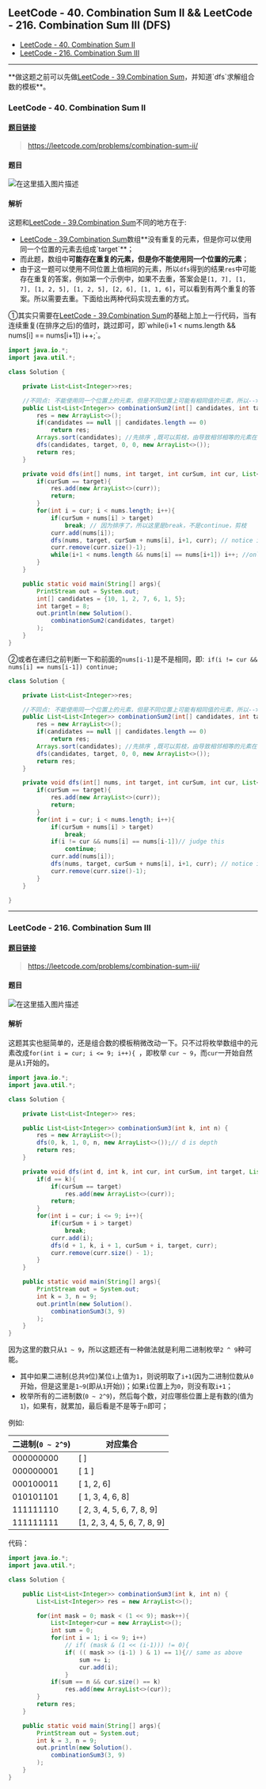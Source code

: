 
## LeetCode - 40. Combination Sum II && LeetCode - 216. Combination Sum III  (DFS)
* [LeetCode - 40. Combination Sum II](#leetcode---40.-combination-sum-ii)
* [LeetCode - 216. Combination Sum III](#leetcode---216-combination-sum-III)

***
**做这题之前可以先做[LeetCode - 39.Combination Sum](https://github.com/ZXZxin/ZXBlog/blob/master/%E5%88%B7%E9%A2%98/LeetCode/Search/LeetCode%20-%2039.%20Combination%20Sum%20(%E7%BB%84%E5%90%88%E6%80%BB%E5%92%8C%20_%20dfs).md)，并知道`dfs`求解组合数的模板**。

### LeetCode - 40. Combination Sum II
#### [题目链接](https://leetcode.com/problems/combination-sum-ii/)

> https://leetcode.com/problems/combination-sum-ii/

#### 题目
![在这里插入图片描述](images/40_t.png)
#### 解析
这题和[LeetCode - 39.Combination Sum](https://github.com/ZXZxin/ZXBlog/blob/master/%E5%88%B7%E9%A2%98/LeetCode/Search/LeetCode%20-%2039.%20Combination%20Sum%20(%E7%BB%84%E5%90%88%E6%80%BB%E5%92%8C%20_%20dfs).md)不同的地方在于: 

* [LeetCode - 39.Combination Sum](https://github.com/ZXZxin/ZXBlog/blob/master/%E5%88%B7%E9%A2%98/LeetCode/Search/LeetCode%20-%2039.%20Combination%20Sum%20(%E7%BB%84%E5%90%88%E6%80%BB%E5%92%8C%20_%20dfs).md)数组**没有重复的元素，但是你可以使用同一个位置的元素去组成`target`**；
* 而此题，数组中**可能存在重复的元素，但是你不能使用同一个位置的元素**；
* 由于这一题可以使用不同位置上值相同的元素，所以`dfs`得到的结果`res`中可能存在重复的答案，例如第一个示例中，如果不去重，答案会是`[1, 7], [1, 7], [1, 2, 5], [1, 2, 5], [2, 6], [1, 1, 6]`，可以看到有两个重复的答案。所以需要去重。下面给出两种代码实现去重的方式。


①其实只需要在[LeetCode - 39.Combination Sum](https://github.com/ZXZxin/ZXBlog/blob/master/%E5%88%B7%E9%A2%98/LeetCode/Search/LeetCode%20-%2039.%20Combination%20Sum%20(%E7%BB%84%E5%90%88%E6%80%BB%E5%92%8C%20_%20dfs).md)的基础上加上一行代码，当有连续重复(在排序之后)的值时，跳过即可，即`while(i+1 < nums.length && nums[i] == nums[i+1]) i++;`。
```java
import java.io.*;
import java.util.*;

class Solution {

    private List<List<Integer>>res;

    //不同点: 不能使用同一个位置上的元素，但是不同位置上可能有相同值的元素，所以-->需要考虑重复答案的问题
    public List<List<Integer>> combinationSum2(int[] candidates, int target) {
        res = new ArrayList<>();
        if(candidates == null || candidates.length == 0)
            return res;
        Arrays.sort(candidates); //先排序 ,既可以剪枝，由导致相邻相等的元素在一起
        dfs(candidates, target, 0, 0, new ArrayList<>());
        return res;
    }

    private void dfs(int[] nums, int target, int curSum, int cur, List<Integer>curr){ 
        if(curSum == target){ 
            res.add(new ArrayList<>(curr));
            return;
        }
        for(int i = cur; i < nums.length; i++){ 
            if(curSum + nums[i] > target) 
                break; // 因为排序了，所以这里是break，不是continue，剪枝
            curr.add(nums[i]);
            dfs(nums, target, curSum + nums[i], i+1, curr); // notice is i+1             
            curr.remove(curr.size()-1);
            while(i+1 < nums.length && nums[i] == nums[i+1]) i++; //only add this;
        }
    }

    public static void main(String[] args){
        PrintStream out = System.out;
        int[] candidates = {10, 1, 2, 7, 6, 1, 5};
        int target = 8;
        out.println(new Solution().
            combinationSum2(candidates, target)
        );
    }
}
```
②或者在递归之前判断一下和前面的`nums[i-1]`是不是相同，即:` if(i != cur && nums[i] == nums[i-1]) continue;`

```java
class Solution {

    private List<List<Integer>>res;

    //不同点: 不能使用同一个位置上的元素，但是不同位置上可能有相同值的元素，所以-->需要考虑重复答案的问题
    public List<List<Integer>> combinationSum2(int[] candidates, int target) {
        res = new ArrayList<>();
        if(candidates == null || candidates.length == 0)
            return res;
        Arrays.sort(candidates); //先排序 ,既可以剪枝，由导致相邻相等的元素在一起
        dfs(candidates, target, 0, 0, new ArrayList<>());
        return res;
    }

    private void dfs(int[] nums, int target, int curSum, int cur, List<Integer>curr){ 
        if(curSum == target){ 
            res.add(new ArrayList<>(curr));
            return;
        }
        for(int i = cur; i < nums.length; i++){ 
            if(curSum + nums[i] > target) 
                break; 
            if(i != cur && nums[i] == nums[i-1])// judge this 
                continue;
            curr.add(nums[i]);
            dfs(nums, target, curSum + nums[i], i+1, curr); // notice is i+1             
            curr.remove(curr.size()-1);
        }
    }

}
```

***

### LeetCode - 216. Combination Sum III
#### [题目链接](https://leetcode.com/problems/combination-sum-iii/)

> https://leetcode.com/problems/combination-sum-iii/

#### 题目
![在这里插入图片描述](images/216_t.png)
#### 解析

这题其实也挺简单的，还是组合数的模板稍微改动一下。只不过将枚举数组中的元素改成`for(int i = cur; i <= 9; i++){ `，即枚举
`cur ~ 9`，而`cur`一开始自然是从`1`开始的。
```java
import java.io.*;
import java.util.*;

class Solution {

    private List<List<Integer>> res;

    public List<List<Integer>> combinationSum3(int k, int n) {
        res = new ArrayList<>();
        dfs(0, k, 1, 0, n, new ArrayList<>());// d is depth 
        return res;
    }

    private void dfs(int d, int k, int cur, int curSum, int target, List<Integer>curr){ 
        if(d == k){
            if(curSum == target)
                res.add(new ArrayList<>(curr));
            return;
        }
        for(int i = cur; i <= 9; i++){ 
            if(curSum + i > target)
                break;
            curr.add(i);
            dfs(d + 1, k, i + 1, curSum + i, target, curr);
            curr.remove(curr.size() - 1);
        }
    }

    public static void main(String[] args){
        PrintStream out = System.out;
        int k = 3, n = 9;
        out.println(new Solution().
            combinationSum3(3, 9)
        );
    }
}

```

因为这里的数只从`1 ~ 9`，所以这题还有一种做法就是利用二进制枚举`2 ^ 9`种可能。

* 其中如果二进制(总共`9`位)某位`i`上值为`1`，则说明取了`i+1`(因为二进制位数从`0`开始，但是这里是`1~9`(即从`1`开始))；如果`i`位置上为`0`，则没有取`i+1`；
* 枚举所有的二进制数(`0 ~ 2^9`)，然后每个数，对应哪些位置上是有数的(值为`1`)，如果有，就累加，最后看是不是等于`n`即可；

例如: 

|二进制(`0 ~ 2^9`)|对应集合|
|-|-|
|000000000| [ ] |
|000000001| [ 1 ]|
|000100011| [ 1,  2,  6]|
|010101101| [ 1, 3, 4, 6, 8]|
|111111110|[ 2, 3, 4, 5, 6, 7, 8, 9]|
|111111111|[1, 2, 3, 4, 5, 6, 7, 8, 9]|

代码：
```java
import java.io.*;
import java.util.*;

class Solution {

    public List<List<Integer>> combinationSum3(int k, int n) {
        List<List<Integer>> res = new ArrayList<>();

        for(int mask = 0; mask < (1 << 9); mask++){ 
            List<Integer>cur = new ArrayList<>();
            int sum = 0;
            for(int i = 1; i <= 9; i++)
                // if( (mask & (1 << (i-1))) != 0){ 
                if( (( mask >> (i-1) ) & 1) == 1){// same as above
                    sum += i;
                    cur.add(i);
                }
            if(sum == n && cur.size() == k)
                res.add(new ArrayList<>(cur));
        }
        return res;
    }

    public static void main(String[] args){
        PrintStream out = System.out;
        int k = 3, n = 9;
        out.println(new Solution().
            combinationSum3(3, 9)
        );
    }
}
```

